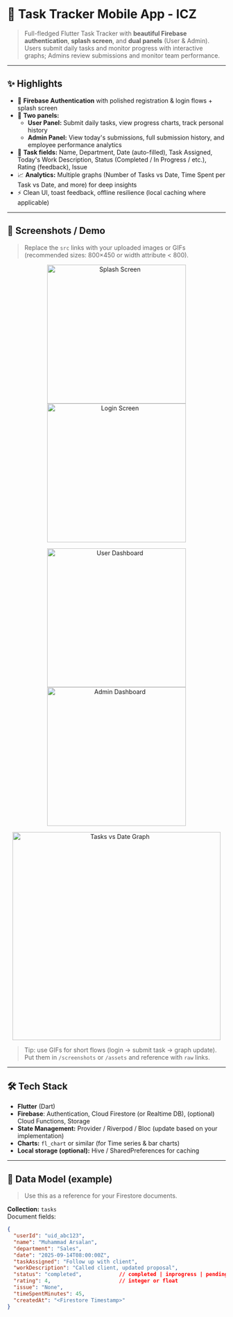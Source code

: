 # 🚀 Task Tracker Mobile App - ICZ

> Full-fledged Flutter Task Tracker with **beautiful Firebase authentication**, **splash screen**, and **dual panels** (User & Admin).  
> Users submit daily tasks and monitor progress with interactive graphs; Admins review submissions and monitor team performance.

---

<!-- Badges (uncomment & replace if you want) -->
<!--
[![Flutter](https://img.shields.io/badge/Flutter-2.10-blue)]()
[![License: MIT](https://img.shields.io/badge/License-MIT-green)]()
-->

## ✨ Highlights
- 🔐 **Firebase Authentication** with polished registration & login flows + splash screen  
- 👥 **Two panels:**  
  - **User Panel:** Submit daily tasks, view progress charts, track personal history  
  - **Admin Panel:** View today's submissions, full submission history, and employee performance analytics  
- 📝 **Task fields:** Name, Department, Date (auto-filled), Task Assigned, Today's Work Description, Status (Completed / In Progress / etc.), Rating (feedback), Issue  
- 📈 **Analytics:** Multiple graphs (Number of Tasks vs Date, Time Spent per Task vs Date, and more) for deep insights  
- ⚡ Clean UI, toast feedback, offline resilience (local caching where applicable)

---

## 📸 Screenshots / Demo
> Replace the `src` links with your uploaded images or GIFs (recommended sizes: 800×450 or width attribute < 800).

<p align="center">
  <img src="https://github.com/your-username/Task_Tracker_Mobile_App/raw/main/screenshots/splash_screen.png" width="320" alt="Splash Screen" />
  <img src="https://github.com/your-username/Task_Tracker_Mobile_App/raw/main/screenshots/login_screen.png" width="320" alt="Login Screen" />
</p>

<p align="center">
  <img src="https://github.com/your-username/Task_Tracker_Mobile_App/raw/main/screenshots/user_dashboard.png" width="320" alt="User Dashboard" />
  <img src="https://github.com/your-username/Task_Tracker_Mobile_App/raw/main/screenshots/admin_dashboard.png" width="320" alt="Admin Dashboard" />
</p>

<p align="center">
  <img src="https://github.com/your-username/Task_Tracker_Mobile_App/raw/main/screenshots/graph_tasks_vs_date.png" width="480" alt="Tasks vs Date Graph" />
</p>

> Tip: use GIFs for short flows (login → submit task → graph update). Put them in `/screenshots` or `/assets` and reference with `raw` links.

---

## 🛠️ Tech Stack
- **Flutter** (Dart)  
- **Firebase**: Authentication, Cloud Firestore (or Realtime DB), (optional) Cloud Functions, Storage  
- **State Management:** Provider / Riverpod / Bloc (update based on your implementation)  
- **Charts:** `fl_chart` or similar (for Time series & bar charts)  
- **Local storage (optional):** Hive / SharedPreferences for caching

---

## 🔎 Data Model (example)
> Use this as a reference for your Firestore documents.

**Collection:** `tasks`  
Document fields:
```json
{
  "userId": "uid_abc123",
  "name": "Muhammad Arsalan",
  "department": "Sales",
  "date": "2025-09-14T08:00:00Z",
  "taskAssigned": "Follow up with client",
  "workDescription": "Called client, updated proposal",
  "status": "completed",            // completed | inprogress | pending
  "rating": 4,                      // integer or float
  "issue": "None",
  "timeSpentMinutes": 45,
  "createdAt": "<Firestore Timestamp>"
}
